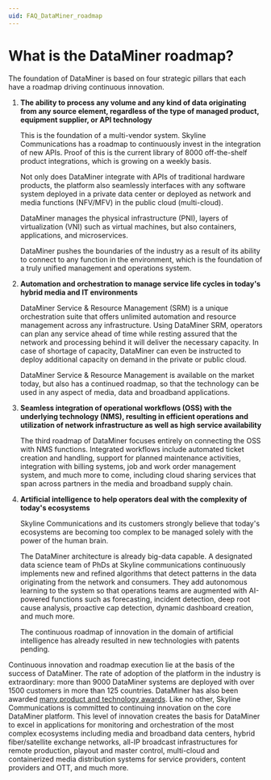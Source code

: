 ```yaml
---
uid: FAQ_DataMiner_roadmap
---
```


# What is the DataMiner roadmap?

The foundation of DataMiner is based on four strategic pillars that each have a roadmap driving continuous innovation.

1. **The ability to process any volume and any kind of data originating from any source element, regardless of the type of managed product, equipment supplier, or API technology**

   This is the foundation of a multi-vendor system. Skyline Communications has a roadmap to continuously invest in the integration of new APIs. Proof of this is the current library of 8000 off-the-shelf product integrations, which is growing on a weekly basis.

   Not only does DataMiner integrate with APIs of traditional hardware products, the platform also seamlessly interfaces with any software system deployed in a private data center or deployed as network and media functions (NFV/MFV) in the public cloud (multi-cloud).

   DataMiner manages the physical infrastructure (PNI), layers of virtualization (VNI) such as virtual machines, but also containers, applications, and microservices.

   DataMiner pushes the boundaries of the industry as a result of its ability to connect to any function in the environment, which is the foundation of a truly unified management and operations system.

1. **Automation and orchestration to manage service life cycles in today's hybrid media and IT environments**

   DataMiner Service & Resource Management (SRM) is a unique orchestration suite that offers unlimited automation and resource management across any infrastructure. Using DataMiner SRM, operators can plan any service ahead of time while resting assured that the network and processing behind it will deliver the necessary capacity. In case of shortage of capacity, DataMiner can even be instructed to deploy additional capacity on demand in the private or public cloud.

   DataMiner Service & Resource Management is available on the market today, but also has a continued roadmap, so that the technology can be used in any aspect of media, data and broadband applications.

1. **Seamless integration of operational workflows (OSS) with the underlying technology (NMS), resulting in efficient operations and utilization of network infrastructure as well as high service availability**

   The third roadmap of DataMiner focuses entirely on connecting the OSS with NMS functions. Integrated workflows include automated ticket creation and handling, support for planned maintenance activities, integration with billing systems, job and work order management system, and much more to come, including cloud sharing services that span across partners in the media and broadband supply chain.

1. **Artificial intelligence to help operators deal with the complexity of today's ecosystems**

   Skyline Communications and its customers strongly believe that today's ecosystems are becoming too complex to be managed solely with the power of the human brain.

   The DataMiner architecture is already big-data capable. A designated data science team of PhDs at Skyline communications continuously implements new and refined algorithms that detect patterns in the data originating from the network and consumers. They add autonomous learning to the system so that operations teams are augmented with AI-powered functions such as forecasting, incident detection, deep root cause analysis, proactive cap detection, dynamic dashboard creation, and much more.

   The continuous roadmap of innovation in the domain of artificial intelligence has already resulted in new technologies with patents pending.

Continuous innovation and roadmap execution lie at the basis of the success of DataMiner. The rate of adoption of the platform in the industry is extraordinary: more than 9000 DataMiner systems are deployed with over 1500 customers in more than 125 countries. DataMiner has also been awarded [many product and technology awards](xref:Overview_About_Skyline#awards). Like no other, Skyline Communications is committed to continuing innovation on the core DataMiner platform. This level of innovation creates the basis for DataMiner to excel in applications for monitoring and orchestration of the most complex ecosystems including media and broadband data centers, hybrid fiber/satellite exchange networks, all-IP broadcast infrastructures for remote production, playout and master control, multi-cloud and containerized media distribution systems for service providers, content providers and OTT, and much more.

